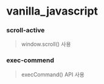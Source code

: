 # vanilla_javascript

### scroll-active

> window.scroll() 사용

### exec-commend

> execCommand() API 사용
